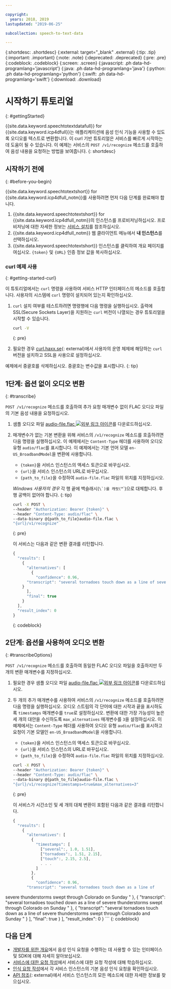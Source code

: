 ```yaml
---

copyright:
  years: 2018, 2019
lastupdated: "2019-06-25"

subcollection: speech-to-text-data

---
```


{:shortdesc: .shortdesc}
{:external: target="_blank" .external}
{:tip: .tip}
{:important: .important}
{:note: .note}
{:deprecated: .deprecated}
{:pre: .pre}
{:codeblock: .codeblock}
{:screen: .screen}
{:javascript: .ph data-hd-programlang='javascript'}
{:java: .ph data-hd-programlang='java'}
{:python: .ph data-hd-programlang='python'}
{:swift: .ph data-hd-programlang='swift'}
{:download: .download}

# 시작하기 튜토리얼
{: #gettingStarted}

{{site.data.keyword.speechtotextdatafull}} for {{site.data.keyword.icp4dfull}}는 애플리케이션에 음성 인식 기능을 사용할 수 있도록 오디오를 텍스트로 변환합니다. 이 curl 기반 튜토리얼은 서비스를 빠르게 시작하는 데 도움이 될 수 있습니다. 이 예제는 서비스의 `POST /v1/recognize` 메소드를 호출하여 음성 내용을 요청하는 방법을 보여줍니다.
{: shortdesc}

## 시작하기 전에
{: #before-you-begin}

{{site.data.keyword.speechtotextshort}} for {{site.data.keyword.icp4dfull_notm}}를 사용하려면 먼저 다음 단계를 완료해야 합니다.

1.  {{site.data.keyword.speechtotextshort}} for {{site.data.keyword.icp4dfull_notm}}의 인스턴스를 프로비저닝하십시오. 프로비저닝에 대한 자세한 정보는 [서비스 설치](/docs/services/speech-to-text-data?topic=speech-to-text-data-install)를 참조하십시오.
1.  {{site.data.keyword.icp4dfull_notm}} 웹 클라이언트 메뉴에서 **내 인스턴스**를 선택하십시오.
1.  {{site.data.keyword.speechtotextshort}} 인스턴스를 클릭하여 개요 페이지를 여십시오. `{token}` 및 `{URL}` 인증 정보 값을 복사하십시오.

### curl 예제 사용
{: #getting-started-curl}

이 튜토리얼에서는 `curl` 명령을 사용하여 서비스 HTTP 인터페이스의 메소드를 호출합니다. 사용자의 시스템에 `curl` 명령이 설치되어 있는지 확인하십시오.

1.  `curl` 설치 여부를 테스트하려면 명령행에 다음 명령을 실행하십시오. 출력에 SSL(Secure Sockets Layer)을 지원하는 `curl` 버전이 나열되는 경우 튜토리얼을 시작할 수 있습니다.

    ```bash
    curl -V
    ```
    {: pre}

1.  필요한 경우 [curl.haxx.se](https://curl.haxx.se/){: external}에서 사용자의 운영 체제에 해당하는 `curl` 버전을 설치하고 SSL을 사용으로 설정하십시오.

예제에서 중괄호를 삭제하십시오. 중괄호는 변수값을 표시합니다.
{: tip}

## 1단계: 옵션 없이 오디오 변환
{: #transcribe}

`POST /v1/recognize` 메소드를 호출하여 추가 요청 매개변수 없이 FLAC 오디오 파일의 기본 음성 내용을 요청하십시오.

1.  샘플 오디오 파일 <a target="_blank" href="https://watson-developer-cloud.github.io/doc-tutorial-downloads/speech-to-text/audio-file.flac" download="audio-file.flac">audio-file.flac <img src="../../icons/launch-glyph.svg" alt="외부 링크 아이콘" title="외부 링크 아이콘"></a>를 다운로드하십시오.
1.  매개변수가 없는 기본 변환을 위해 서비스의 `/v1/recognize` 메소드를 호출하려면 다음 명령을 실행하십시오. 이 예제에서는 `Content-Type` 헤더를 사용하여 오디오 유형 `audio/flac`를 표시합니다. 이 예제에서는 기본 언어 모델 `en-US_BroadbandModel`을 변환에 사용합니다.
    -   `{token}`을 서비스 인스턴스의 액세스 토큰으로 바꾸십시오.
    -   `{url}`을 서비스 인스턴스의 URL로 바꾸십시오.
    -   `{path_to_file}`을 수정하여 `audio-file.flac` 파일의 위치를 지정하십시오.

    *Windows 사용자의 경우* 각 행 끝에 백슬래시(``\`)를 캐럿(``^`)으로 대체합니다. 후행 공백이 없어야 합니다.
    {: tip}

    ```bash
    curl -X POST \
    --header "Authorization: Bearer {token}" \
    --header "Content-Type: audio/flac" \
    --data-binary @{path_to_file}audio-file.flac \
    "{url}/v1/recognize"
    ```
    {: pre}

    이 서비스는 다음과 같은 변환 결과를 리턴합니다.

    ```javascript
    {
      "results": [
        {
          "alternatives": [
            {
              "confidence": 0.96,
          "transcript": "several tornadoes touch down as a line of severe thunderstorms swept through Colorado on Sunday "
        }
          ],
          "final": true
        }
      ],
      "result_index": 0
    }
    ```
    {: codeblock}

## 2단계: 옵션을 사용하여 오디오 변환
{: #transcribeOptions}

`POST /v1/recognize` 메소드를 호출하여 동일한 FLAC 오디오 파일을 호출하지만 두 개의 변환 매개변수를 지정하십시오.

1.  필요한 경우 샘플 오디오 파일 <a target="_blank" href="https://watson-developer-cloud.github.io/doc-tutorial-downloads/speech-to-text/audio-file.flac" download="audio-file.flac">audio-file.flac <img src="../../icons/launch-glyph.svg" alt="외부 링크 아이콘" title="외부 링크 아이콘"></a>를 다운로드하십시오.
1.  두 개의 추가 매개변수를 사용하여 서비스의 `/v1/recognize` 메소드를 호출하려면 다음 명령을 실행하십시오. 오디오 스트림의 각 단어에 대한 시작과 끝을 표시하도록 `timestamps` 매개변수를 `true`로 설정하십시오. 변환에 대한 가장 가능성이 높은 세 개의 대안을 수신하도록 `max_alternatives` 매개변수를 `3`을 설정하십시오. 이 예제에서는 `Content-Type` 헤더를 사용하여 오디오 유형 `audio/flac`를 표시하고 요청이 기본 모델인 `en-US_BroadbandModel`을 사용합니다.
    -   `{token}`을 서비스 인스턴스의 액세스 토큰으로 바꾸십시오.
    -   `{url}`을 서비스 인스턴스의 URL로 바꾸십시오.
    -   `{path_to_file}`을 수정하여 `audio-file.flac` 파일의 위치를 지정하십시오.

    ```bash
    curl -X POST \
    --header "Authorization: Bearer {token}" \
    --header "Content-Type: audio/flac" \
    --data-binary @{path_to_file}audio-file.flac \
    "{url}/v1/recognize?timestamps=true&max_alternatives=3"
    ```
    {: pre}

    이 서비스가 시간소인 및 세 개의 대체 변환이 포함된 다음과 같은 결과를 리턴합니다.

    ```javascript
    {
      "results": [
        {
          "alternatives": [
            {
              "timestamps": [
                ["several":, 1.0, 1.51],
                ["tornadoes":, 1.51, 2.15],
                ["touch":, 2.15, 2.5],
                . . .
              ]
            },
            {
              "confidence": 0.96,
          "transcript": "several tornadoes touch down as a line of
severe thunderstorms swept through Colorado on Sunday "
            },
            {
              "transcript": "several tornadoes touched down as a line
of severe thunderstorms swept through Colorado on Sunday "
            },
            {
              "transcript": "several tornadoes touch down as a line
of severe thunderstorms swept through Colorado and Sunday "
            }
          ],
          "final": true
        }
      ],
      "result_index": 0
    }
    ```
    {: codeblock}

## 다음 단계

-   [개발자를 위한 개요](/docs/services/speech-to-text-data?topic=speech-to-text-data-developerOverview)에서 음성 인식 요청을 수행하는 데 사용할 수 있는 인터페이스 및 SDK에 대해 자세히 알아보십시오.
-   [서비스에 대한 요청 작성](/docs/services/speech-to-text-data?topic=speech-to-text-data-making-requests)에서 서비스에 대한 요청 작성에 대해 학습하십시오.
-   [인식 요청 작성](/docs/services/speech-to-text-data?topic=speech-to-text-data-basic-request)에서 각 서비스 인스턴스의 기본 음성 인식 요청을 확인하십시오.
-   [API 참조](https://{DomainName}/apidocs/speech-to-text-data){: external}에서 서비스 인스턴스의 모든 메소드에 대한 자세한 정보를 찾으십시오.

